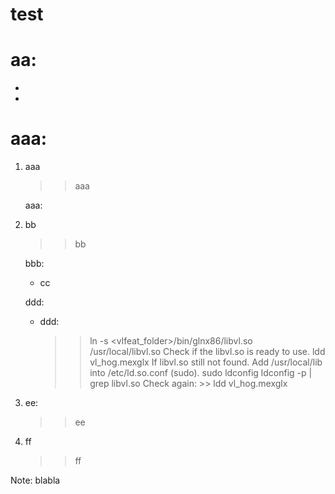 # test
# aa:
   - 
   - 
# aaa:

1. aaa

   >> aaa
  
   aaa:
   
2. bb

   >> bb
   
   bbb: 
     - cc

   ddd:
     - ddd:
       >> ln -s <vlfeat_folder>/bin/glnx86/libvl.so /usr/local/libvl.so
       Check if the libvl.so is ready to use.
       >> ldd vl_hog.mexglx
       If libvl.so still not found.
       Add /usr/local/lib into /etc/ld.so.conf (sudo).
       >> sudo ldconfig
       >> ldconfig -p | grep libvl.so
       Check again: >> ldd vl_hog.mexglx
      
3. ee:
   >> ee
   
4. ff
   >> ff


Note: blabla
